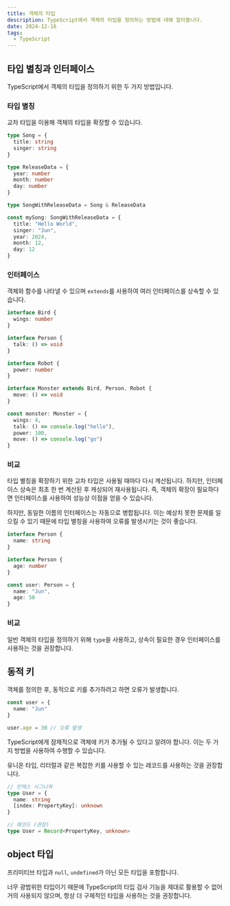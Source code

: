 ```yaml
---
title: 객체의 타입
description: TypeScript에서 객체의 타입을 정의하는 방법에 대해 알아봅니다.
date: 2024-12-16
tags:
  - TypeScript
---
```


## 타입 별칭과 인터페이스

TypeScript에서 객체의 타입을 정의하기 위한 두 가지 방법입니다.

### 타입 별칭

교차 타입을 이용해 객체의 타입을 확장할 수 있습니다.

```ts
type Song = {
  title: string
  singer: string
}

type ReleaseData = {
  year: number
  month: number
  day: number
}

type SongWithReleaseData = Song & ReleaseData

const mySong: SongWithReleaseData = {
  title: "Hello World",
  singer: "Jun",
  year: 2024,
  month: 12,
  day: 12
}
```

### 인터페이스

객체와 함수를 나타낼 수 있으며 `extends`를 사용하여 여러 인터페이스를 상속할 수 있습니다.

```ts
interface Bird {
  wings: number
}

interface Person {
  talk: () => void
}

interface Robot {
  power: number
}

interface Monster extends Bird, Person, Robot {
  move: () => void
}

const monster: Monster = {
  wings: 4,
  talk: () => console.log("hello"),
  power: 100,
  move: () => console.log("go")
}
```

### 비교

타입 별칭을 확장하기 위한 교차 타입은 사용될 때마다 다시 계산됩니다. 하지만, 인터페이스 상속은 최초 한 번 계산된 후 캐싱되어 재사용됩니다. 즉, 객체의 확장이 필요하다면 인터페이스를 사용하여 성능상 이점을 얻을 수 있습니다.

하지만, 동일한 이름의 인터페이스는 자동으로 병합됩니다. 이는 예상치 못한 문제를 일으킬 수 있기 때문에 타입 별칭을 사용하여 오류를 발생시키는 것이 좋습니다.

```ts
interface Person {
  name: string
}

interface Person {
  age: number
}

const user: Person = {
  name: "Jun",
  age: 50
}
```
### 비교

일반 객체의 타입을 정의하기 위해 `type`을 사용하고, 상속이 필요한 경우 인터페이스를 사용하는 것을 권장합니다.

## 동적 키

객체를 정의한 후, 동적으로 키를 추가하려고 하면 오류가 발생합니다.

```ts
const user = {
  name: "Jun"
}

user.age = 30 // 오류 발생
```

TypeScript에게 잠재적으로 객체에 키가 추가될 수 있다고 알려야 합니다. 이는 두 가지 방법을 사용하여 수행할 수 있습니다.

유니온 타입, 리터럴과 같은 복잡한 키를 사용할 수 있는 레코드를 사용하는 것을 권장합니다.

```ts
// 인덱스 시그니처
type User = {
  name: string
  [index: PropertyKey]: unknown
}

// 레코드 (권장)
type User = Record<PropertyKey, unknown>
```

## object 타입

프리미티브 타입과 `null`, `undefined`가 아닌 모든 타입을 포함합니다.

너무 광범위한 타입이기 때문에 TypeScript의 타입 검사 기능을 제대로 활용할 수 없어 거의 사용되지 않으며, 항상 더 구체적인 타입을 사용하는 것을 권장합니다.
